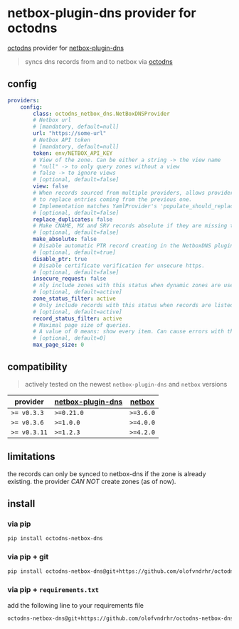 # netbox-plugin-dns provider for octodns

[octodns](https://github.com/octodns/octodns) provider for [netbox-plugin-dns](https://github.com/peteeckel/netbox-plugin-dns)

> syncs dns records from and to netbox via [octodns](https://github.com/octodns/octodns)

## config

```yml
providers:
    config:
        class: octodns_netbox_dns.NetBoxDNSProvider
        # Netbox url
        # [mandatory, default=null]
        url: "https://some-url"
        # Netbox API token
        # [mandatory, default=null]
        token: env/NETBOX_API_KEY
        # View of the zone. Can be either a string -> the view name
        # "null" -> to only query zones without a view
        # false -> to ignore views
        # [optional, default=false]
        view: false
        # When records sourced from multiple providers, allows provider
        # to replace entries coming from the previous one.
        # Implementation matches YamlProvider's 'populate_should_replace'
        # [optional, default=false]
        replace_duplicates: false
        # Make CNAME, MX and SRV records absolute if they are missing the trailing "."
        # [optional, default=false]
        make_absolute: false
        # Disable automatic PTR record creating in the NetboxDNS plugin.
        # [optional, default=true]
        disable_ptr: true
        # Disable certificate verification for unsecure https.
        # [optional, default=false]
        insecure_request: false
        # nly include zones with this status when dynamic zones are used, e.g. "*".
        # [optional, default=active]
        zone_status_filter: active
        # Only include records with this status when records are listed from a zone.
        # [optional, default=active]
        record_status_filter: active
        # Maximal page size of queries.
        # A value of 0 means: show every item. Can cause errors with the NetBox setting: MAX_PAGE_SIZE
        # [optional, default=0]
        max_page_size: 0
```

## compatibility

> actively tested on the newest `netbox-plugin-dns` and `netbox` versions

| provider     | [netbox-plugin-dns](https://github.com/peteeckel/netbox-plugin-dns) | [netbox](https://github.com/netbox-community/netbox) |
| ------------ | ------------------------------------------------------------------- | ---------------------------------------------------- |
| `>= v0.3.3`  | `>=0.21.0`                                                          | `>=3.6.0`                                            |
| `>= v0.3.6`  | `>=1.0.0`                                                           | `>=4.0.0`                                            |
| `>= v0.3.11` | `>=1.2.3`                                                           | `>=4.2.0`                                            |

## limitations

the records can only be synced to netbox-dns if the zone is already existing.
the provider _CAN NOT_ create zones (as of now).

## install

### via pip

```bash
pip install octodns-netbox-dns
```

### via pip + git

```bash
pip install octodns-netbox-dns@git+https://github.com/olofvndrhr/octodns-netbox-dns.git@main
```

### via pip + `requirements.txt`

add the following line to your requirements file

```bash
octodns-netbox-dns@git+https://github.com/olofvndrhr/octodns-netbox-dns.git@main
```

